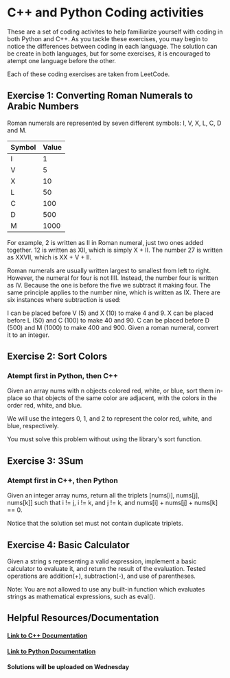 # C++ and Python Coding activities
These are a set of coding activites to help familiarize yourself with coding in both Python and C++. As you tackle these exercises, you may begin to notice the differences between coding in each language. The solution can be create in both languages, but for some exercises, it is encouraged to atempt one language before the other. 

Each of these coding exercises are taken from LeetCode.

## Exercise 1: Converting Roman Numerals to Arabic Numbers
Roman numerals are represented by seven different symbols: I, V, X, L, C, D and M.

| Symbol | Value |
|--------|------|
| I      | 1    |
| V      | 5    |
| X      | 10   |
| L      | 50   |
| C      | 100  |
| D      | 500  |
| M      | 1000 |

For example, 2 is written as II in Roman numeral, just two ones added together. 12 is written as XII, which is simply X + II. The number 27 is written as XXVII, which is XX + V + II.

Roman numerals are usually written largest to smallest from left to right. However, the numeral for four is not IIII. Instead, the number four is written as IV. Because the one is before the five we subtract it making four. The same principle applies to the number nine, which is written as IX. There are six instances where subtraction is used:

I can be placed before V (5) and X (10) to make 4 and 9. 
X can be placed before L (50) and C (100) to make 40 and 90. 
C can be placed before D (500) and M (1000) to make 400 and 900.
Given a roman numeral, convert it to an integer.


## Exercise 2: Sort Colors
### Atempt first in Python, then C++
Given an array nums with n objects colored red, white, or blue, sort them in-place so that objects of the same color are adjacent, with the colors in the order red, white, and blue.

We will use the integers 0, 1, and 2 to represent the color red, white, and blue, respectively.

You must solve this problem without using the library's sort function.

## Exercise 3: 3Sum
### Atempt first in C++, then Python
Given an integer array nums, return all the triplets [nums[i], nums[j], nums[k]] such that i != j, i != k, and j != k, and nums[i] + nums[j] + nums[k] == 0.

Notice that the solution set must not contain duplicate triplets.

## Exercise 4: Basic Calculator
Given a string s representing a valid expression, implement a basic calculator to evaluate it, and return the result of the evaluation. Tested operations are addition(+), subtraction(-), and use of parentheses. 

Note: You are not allowed to use any built-in function which evaluates strings as mathematical expressions, such as eval().

## Helpful Resources/Documentation 
#### [Link to C++ Documentation](https://cplusplus.com/doc/tutorial/)
#### [Link to Python Documentation ](https://py3.codeskulptor.org/docs.html)


#### Solutions will be uploaded on Wednesday
